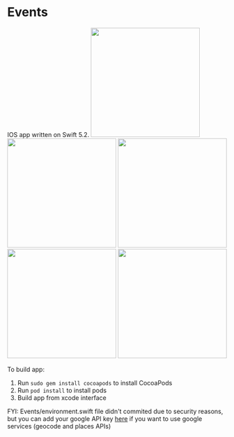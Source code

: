 # Events
IOS app written on Swift 5.2.
<img width="250" src="https://firebasestorage.googleapis.com/v0/b/events-82a37.appspot.com/o/IMG_0164.PNG?alt=media&token=dfc3fe92-1476-4f68-9eda-17fb792b7ba6"></img>
<img width="250" src="https://firebasestorage.googleapis.com/v0/b/events-82a37.appspot.com/o/IMG_0166.PNG?alt=media&token=d4a99eba-f3dc-41a2-922f-8e0d5c136f3d"></img>
<img width="250" src="https://firebasestorage.googleapis.com/v0/b/events-82a37.appspot.com/o/IMG_0165.PNG?alt=media&token=e9f1f2b0-0785-431d-9efd-ba7249c2741b"></img>
<img width="250" src="https://firebasestorage.googleapis.com/v0/b/events-82a37.appspot.com/o/out.gif?alt=media&token=4c4b81c0-30aa-40e5-82c3-195cb0371671 =250x"></img>
<img width="250" src="https://firebasestorage.googleapis.com/v0/b/events-82a37.appspot.com/o/out2.gif?alt=media&token=74fe0cdd-412e-4fa3-a148-6180fc044c30"></img>



To build app:
1. Run `sudo gem install cocoapods` to install CocoaPods
2. Run `pod install` to install pods
3. Build app from xcode interface

FYI: Events/environment.swift file didn't commited due to security reasons, but you can add your google API key [here](https://github.com/andriyanovDS/Events/blob/master/BuildPhases/addEnvironment.sh#L12) if you want to use google services (geocode and places APIs)
